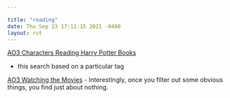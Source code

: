 ```yaml
---

title: "reading"
date: Thu Sep 23 17:11:15 2021 -0400
layout: rut
---
```


[AO3 Characters Reading Harry Potter
Books](
https://archiveofourown.org/works?utf8=%E2%9C%93&commit=Sort+and+Filter&work_search%5Bsort_column%5D=revised_at&include_work_search%5Bfandom_ids%5D%5B%5D=136512&work_search%5Bother_tag_names%5D=&exclude_work_search%5Bcategory_ids%5D%5B%5D=23&exclude_work_search%5Bcategory_ids%5D%5B%5D=2246&exclude_work_search%5Brelationship_ids%5D%5B%5D=36746&exclude_work_search%5Brelationship_ids%5D%5B%5D=46159&work_search%5Bexcluded_tag_names%5D=Severitus+%7C+Severus+Snape+is+Harry+Potter%27s+Parent%2CDraco+Malfoy%2FHarry+Potter%2CHarry+Potter%2FSeverus+Snape%2CFemale+Harry+Potter%2CFemale+Harry%2CSlash%2CPre-Slash%2CIncest%2CTwincest%2CGay&work_search%5Bcrossover%5D=F&work_search%5Bcomplete%5D=&work_search%5Bwords_from%5D=&work_search%5Bwords_to%5D=&work_search%5Bdate_from%5D=&work_search%5Bdate_to%5D=&work_search%5Bquery%5D=&work_search%5Blanguage_id%5D=en&tag_id=Characters+Reading+Harry+Potter+Books
)
- this search based on a particular tag

[AO3 Watching the Movies](
https://archiveofourown.org/works?utf8=%E2%9C%93&commit=Sort+and+Filter&work_search%5Bsort_column%5D=revised_at&include_work_search%5Bfandom_ids%5D%5B%5D=136512&work_search%5Bother_tag_names%5D=&exclude_work_search%5Bcategory_ids%5D%5B%5D=23&exclude_work_search%5Bfandom_ids%5D%5B%5D=27&exclude_work_search%5Bfandom_ids%5D%5B%5D=245368&exclude_work_search%5Bfandom_ids%5D%5B%5D=879346&exclude_work_search%5Brelationship_ids%5D%5B%5D=99&exclude_work_search%5Brelationship_ids%5D%5B%5D=1110&exclude_work_search%5Brelationship_ids%5D%5B%5D=6640&exclude_work_search%5Brelationship_ids%5D%5B%5D=25456&work_search%5Bexcluded_tag_names%5D=Female+Harry+Potter%2CSlash%2CPre-Slash%2CMale+Slash%2CGen+or+Pre-Slash%2CPossibly+Pre-Slash%2CTrans+Male+Character%2CTrans+Character%2CTrans%2CLGBTQ+Themes%2CLGBTQ+Character%2CLGBTQ+Character+of+Color%2CCommunity%3A+lgbtfest%2CFutanari%2CSeveritus+%7C+Severus+Snape+is+Harry+Potter%27s+Parent%2CHermione+Granger%2FHarry+Potter%2CTrans+Female+Harry+Potter&work_search%5Bcrossover%5D=&work_search%5Bcomplete%5D=&work_search%5Bwords_from%5D=&work_search%5Bwords_to%5D=&work_search%5Bdate_from%5D=&work_search%5Bdate_to%5D=&work_search%5Bquery%5D=&work_search%5Blanguage_id%5D=en&tag_id=Characters+Watching+Harry+Potter+Movies
) - Interestingly, once you filter out some obvious things, you find just about
nothing. 
